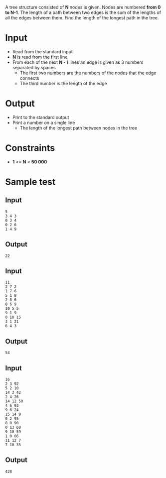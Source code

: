 A tree structure consisted of **N** nodes is given. Nodes are numbered **from 0 to N-1**.
The length of a path between two edges is the sum of the lengths of all the edges between them. Find the length of the longest path in the tree.

# Input

- Read from the standard input
- **N** is read from the first line
- From each of the next **N - 1** lines an edge is given as 3 numbers separated by spaces
  - The first two numbers are the numbers of the nodes that the edge connects
  - The third number is the length of the edge

# Output
- Print to the standard output
- Print a number on a single line
  - The length of the longest path between nodes in the tree

# Constraints
- **1** <= **N** < **50 000**

# Sample test

## Input

```
5
3 4 3
0 3 4
0 2 6
1 4 9
```

## Output

```
22
```

## Input

```
11
2 7 2
1 7 6
5 1 8
2 8 6
8 6 9
10 5 5
9 1 9
0 10 15
3 1 21
6 4 3
```

## Output

```
54
```

## Input

```
16
2 3 92
5 2 10
14 3 42
2 4 26
14 12 50
4 6 93
9 6 24
15 14 9
0 2 95
8 0 90
0 13 60
9 10 59
1 0 66
11 12 7
7 10 35
```

## Output

```
428
```
